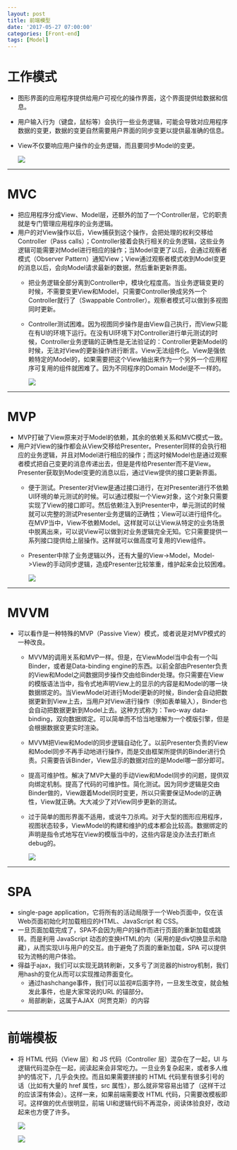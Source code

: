 ```yaml
---
layout: post
title: 前端模型
date: '2017-05-27 07:00:00'
categories: [Front-end]
tags: [Model]
---
```


# 工作模式
  * 图形界面的应用程序提供给用户可视化的操作界面，这个界面提供给数据和信息。
  * 用户输入行为（键盘，鼠标等）会执行一些业务逻辑，可能会导致对应用程序数据的变更，数据的变更自然需要用户界面的同步变更以提供最准确的信息。
  * View不仅要响应用户操作的业务逻辑，而且要同步Model的变更。

    ![]({{site.baseurl}}/assets/images/2017/M1.jpg)

---
# MVC
  * 把应用程序分成View、Model层，还额外的加了一个Controller层，它的职责就是专门管理应用程序的业务逻辑。
  * 用户的对View操作以后，View捕获到这个操作，会把处理的权利交移给Controller（Pass calls）；Controller接着会执行相关的业务逻辑，这些业务逻辑可能需要对Model进行相应的操作；当Model变更了以后，会通过观察者模式（Observer Pattern）通知View；View通过观察者模式收到Model变更的消息以后，会向Model请求最新的数据，然后重新更新界面。
    * 把业务逻辑全部分离到Controller中，模块化程度高。当业务逻辑变更的时候，不需要变更View和Model，只需要Controller换成另外一个Controller就行了（Swappable Controller）。观察者模式可以做到多视图同时更新。
    * Controller测试困难。因为视图同步操作是由View自己执行，而View只能在有UI的环境下运行。在没有UI环境下对Controller进行单元测试的时候，Controller业务逻辑的正确性是无法验证的：Controller更新Model的时候，无法对View的更新操作进行断言。View无法组件化。View是强依赖特定的Model的，如果需要把这个View抽出来作为一个另外一个应用程序可复用的组件就困难了。因为不同程序的Domain Model是不一样的。

      ![]({{site.baseurl}}/assets/images/2017/M2.jpg)

---
# MVP
  * MVP打破了View原来对于Model的依赖，其余的依赖关系和MVC模式一致。
  * 用户对View的操作都会从View交移给Presenter。Presenter同样的会执行相应的业务逻辑，并且对Model进行相应的操作；而这时候Model也是通过观察者模式把自己变更的消息传递出去，但是是传给Presenter而不是View。Presenter获取到Model变更的消息以后，通过View提供的接口更新界面。
    * 便于测试。Presenter对View是通过接口进行，在对Presenter进行不依赖UI环境的单元测试的时候。可以通过模拟一个View对象，这个对象只需要实现了View的接口即可。然后依赖注入到Presenter中，单元测试的时候就可以完整的测试Presenter业务逻辑的正确性；View可以进行组件化。在MVP当中，View不依赖Model。这样就可以让View从特定的业务场景中脱离出来，可以说View可以做到对业务逻辑完全无知。它只需要提供一系列接口提供给上层操作。这样就可以做高度可复用的View组件。
    * Presenter中除了业务逻辑以外，还有大量的View->Model，Model->View的手动同步逻辑，造成Presenter比较笨重，维护起来会比较困难。

      ![]({{site.baseurl}}/assets/images/2017/M3.jpg)

---
# MVVM
  * 可以看作是一种特殊的MVP（Passive View）模式，或者说是对MVP模式的一种改良。
    * MVVM的调用关系和MVP一样。但是，在ViewModel当中会有一个叫Binder，或者是Data-binding engine的东西。以前全部由Presenter负责的View和Model之间数据同步操作交由给Binder处理。你只需要在View的模版语法当中，指令式地声明View上的显示的内容是和Model的哪一块数据绑定的。当ViewModel对进行Model更新的时候，Binder会自动把数据更新到View上去，当用户对View进行操作（例如表单输入），Binder也会自动把数据更新到Model上去。这种方式称为：Two-way data-binding，双向数据绑定。可以简单而不恰当地理解为一个模版引擎，但是会根据数据变更实时渲染。
    * MVVM把View和Model的同步逻辑自动化了。以前Presenter负责的View和Model同步不再手动地进行操作，而是交由框架所提供的Binder进行负责。只需要告诉Binder，View显示的数据对应的是Model哪一部分即可。
    * 提高可维护性。解决了MVP大量的手动View和Model同步的问题，提供双向绑定机制。提高了代码的可维护性。简化测试。因为同步逻辑是交由Binder做的，View跟着Model同时变更，所以只需要保证Model的正确性，View就正确。大大减少了对View同步更新的测试。
    * 过于简单的图形界面不适用，或说牛刀杀鸡。对于大型的图形应用程序，视图状态较多，ViewModel的构建和维护的成本都会比较高。数据绑定的声明是指令式地写在View的模版当中的，这些内容是没办法去打断点debug的。

      ![]({{site.baseurl}}/assets/images/2017/M4.jpg)

---
# SPA
  * single-page application，它将所有的活动局限于一个Web页面中，仅在该Web页面初始化时加载相应的HTML、JavaScript 和 CSS。
  * 一旦页面加载完成了，SPA不会因为用户的操作而进行页面的重新加载或跳转。而是利用 JavaScript 动态的变换HTML的内（采用的是div切换显示和隐藏），从而实现UI与用户的交互。由于避免了页面的重新加载，SPA 可以提供较为流畅的用户体验。
  * 得益于ajax，我们可以实现无跳转刷新，又多亏了浏览器的histroy机制，我们用hash的变化从而可以实现推动界面变化。
    * 通过hashchange事件，我们可以监视#后面字符，一旦发生改变，就会触发此事件，也是大家常说的URL 的锚部分。
    * 局部刷新，这属于AJAX（阿贾克斯）的内容

---
# 前端模板
  * 将 HTML 代码（View 层）和 JS 代码（Controller 层）混杂在了一起，UI 与逻辑代码混杂在一起，阅读起来会非常吃力。一旦业务复杂起来，或者多人维护的情况下，几乎会失控。而且如果需要拼接的 HTML 代码里有很多引号的话（比如有大量的 href 属性，src 属性），那么就非常容易出错了（这样干过的应该深有体会）。这样一来，如果前端需要改 HTML 代码，只需要改模板即可。这样做的优点很明显，前端 UI和逻辑代码不再混杂，阅读体验良好，改动起来也方便了许多。

    ![]({{site.baseurl}}/assets/images/2017/M5.jpg)

    ![]({{site.baseurl}}/assets/images/2017/m6.jpg)
